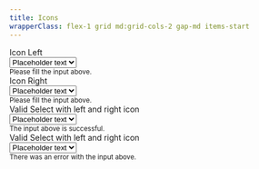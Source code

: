 ```yaml
---
title: Icons
wrapperClass: flex-1 grid md:grid-cols-2 gap-md items-start
---
```


<div class="vv-select vv-select--icon-before">
    <label for="select-icon-before">Icon Left</label>
    <div class="vv-select__wrapper">
        <IconifyIcon icon="akar-icons:heart" />
        <select name="select" id="select-icon-before" aria-describedby="select-icon-before-hint">
            <option value="" selected="selected" disabled="disabled">Placeholder text</option>
            <option value="1">Option 1</option>
            <option value="2">Option 2</option>
            <option value="3">Option 3</option>
        </select>
    </div>
    <small id="select-icon-before-hint" class="vv-input-text__hint">
        Please fill the input above.
    </small>
</div>
<div class="vv-select vv-select--icon-after">
    <label for="select-icon-after">Icon Right</label>
    <div class="vv-select__wrapper">
        <select name="select" id="select-icon-after" aria-describedby="select-icon-after-hint">
            <option value="" selected="selected" disabled="disabled">Placeholder text</option>
            <option value="1">Option 1</option>
            <option value="2">Option 2</option>
            <option value="3">Option 3</option>
        </select>
        <IconifyIcon icon="akar-icons:heart" />
    </div>
    <small id="select-icon-after-hint" class="vv-input-text__hint">
        Please fill the input above.
    </small>
</div>
<div class="vv-select vv-select--valid vv-select--icon-before vv-select--icon-after">
    <label for="select-icon-valid">Valid Select with left and right icon</label>
    <div class="vv-select__wrapper">
        <IconifyIcon icon="akar-icons:heart" />
        <select name="select" id="select-icon-valid" aria-describedby="select-icon-valid-hint">
            <option value="" selected="selected" disabled="disabled">Placeholder text</option>
            <option value="1">Option 1</option>
            <option value="2">Option 2</option>
            <option value="3">Option 3</option>
        </select>
        <IconifyIcon icon="akar-icons:check" />
    </div>
    <small id="select-icon-valid-hint" class="vv-input-text__hint">
        The input above is successful.
    </small>
</div>
<div class="vv-select vv-select--invalid vv-select--icon-before vv-select--icon-after">
    <label for="select-icon-invalid">Valid Select with left and right icon</label>
    <div class="vv-select__wrapper">
        <IconifyIcon icon="akar-icons:heart" />
        <select name="select" id="select-icon-invalid" aria-describedby="select-icon-invalid-hint">
            <option value="" selected="selected" disabled="disabled">Placeholder text</option>
            <option value="1">Option 1</option>
            <option value="2">Option 2</option>
            <option value="3">Option 3</option>
        </select>
        <IconifyIcon icon="akar-icons:circle-alert" />
    </div>
    <small id="select-icon-invalid-hint" class="vv-input-text__hint">
        There was an error with the input above.
    </small>
</div>